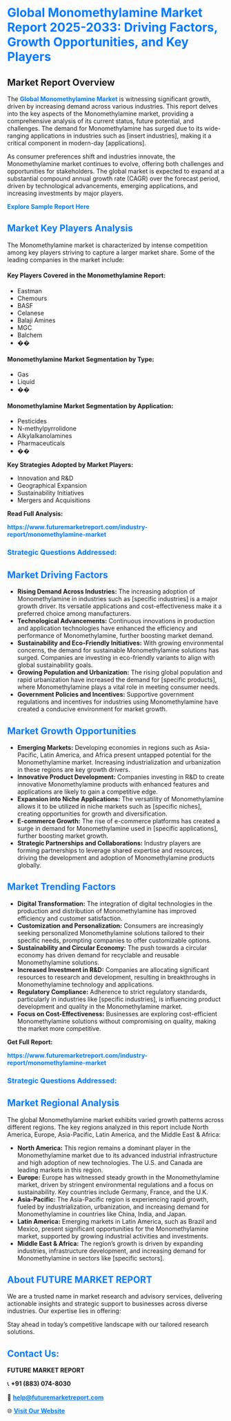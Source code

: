 <h1 style="color: #007BFF;">Global Monomethylamine Market Report 2025-2033: Driving Factors, Growth Opportunities, and Key Players</h1>

<section id="overview">
<h2>Market Report Overview</h2>
<p>The <a href="https://www.futuremarketreport.com/industry-report/monomethylamine-market" style="color: #007BFF; text-decoration: none;"><strong>Global Monomethylamine Market</strong></a> is witnessing significant growth, driven by increasing demand across various industries. This report delves into the key aspects of the Monomethylamine market, providing a comprehensive analysis of its current status, future potential, and challenges. The demand for Monomethylamine has surged due to its wide-ranging applications in industries such as [insert industries], making it a critical component in modern-day [applications].</p>
<p>As consumer preferences shift and industries innovate, the Monomethylamine market continues to evolve, offering both challenges and opportunities for stakeholders. The global market is expected to expand at a substantial compound annual growth rate (CAGR) over the forecast period, driven by technological advancements, emerging applications, and increasing investments by major players.</p>
</section>

<section id="overview">
<p><a href="https://www.futuremarketreport.com/request-sample/reportId=113858" style="color: #007BFF; text-decoration: none;"><strong>Explore Sample Report Here</strong></a></p>
</section>

<section id="key-players">
<h2 style="color: #007BFF;">Market Key Players Analysis</h2>
<p>The Monomethylamine market is characterized by intense competition among key players striving to capture a larger market share. Some of the leading companies in the market include:</p>
<h4>Key Players Covered in the Monomethylamine Report:</h4>
<ul><li>Eastman</li><li>Chemours</li><li>BASF</li><li>Celanese</li><li>Balaji Amines</li><li>MGC</li><li>Balchem</li><li>��</li></ul>
<h4>Monomethylamine Market Segmentation by Type:</h4>
<ul><li>Gas</li><li>Liquid</li><li>��</li></ul>

<h4>Monomethylamine Market Segmentation by Application:</h4>
<ul><li>Pesticides</li><li>N-methylpyrrolidone</li><li>Alkylalkanolamines</li><li>Pharmaceuticals</li><li>��</li></ul>
<p><strong>Key Strategies Adopted by Market Players:</strong></p>
<ul>
<li>Innovation and R&D</li>
<li>Geographical Expansion</li>
<li>Sustainability Initiatives</li>
<li>Mergers and Acquisitions</li>
</ul>
</section>

<section>
<p><strong>Read Full Analysis: </strong></p><a href="https://www.futuremarketreport.com/industry-report/monomethylamine-market" style="color: #007BFF; text-decoration: none;"><strong>https://www.futuremarketreport.com/industry-report/monomethylamine-market</strong></a>
<h3 style="color: #007BFF;">Strategic Questions Addressed:</h3>
</section>

<section id="driving-factors">
<h2 style="color: #007BFF;">Market Driving Factors</h2>
<ul>
<li><strong>Rising Demand Across Industries:</strong> The increasing adoption of Monomethylamine in industries such as [specific industries] is a major growth driver. Its versatile applications and cost-effectiveness make it a preferred choice among manufacturers.</li>
<li><strong>Technological Advancements:</strong> Continuous innovations in production and application technologies have enhanced the efficiency and performance of Monomethylamine, further boosting market demand.</li>
<li><strong>Sustainability and Eco-Friendly Initiatives:</strong> With growing environmental concerns, the demand for sustainable Monomethylamine solutions has surged. Companies are investing in eco-friendly variants to align with global sustainability goals.</li>
<li><strong>Growing Population and Urbanization:</strong> The rising global population and rapid urbanization have increased the demand for [specific products], where Monomethylamine plays a vital role in meeting consumer needs.</li>
<li><strong>Government Policies and Incentives:</strong> Supportive government regulations and incentives for industries using Monomethylamine have created a conducive environment for market growth.</li>
</ul>
</section>

<section id="growth-opportunities">
<h2 style="color: #007BFF;">Market Growth Opportunities</h2>
<ul>
<li><strong>Emerging Markets:</strong> Developing economies in regions such as Asia-Pacific, Latin America, and Africa present untapped potential for the Monomethylamine market. Increasing industrialization and urbanization in these regions are key growth drivers.</li>
<li><strong>Innovative Product Development:</strong> Companies investing in R&D to create innovative Monomethylamine products with enhanced features and applications are likely to gain a competitive edge.</li>
<li><strong>Expansion into Niche Applications:</strong> The versatility of Monomethylamine allows it to be utilized in niche markets such as [specific niches], creating opportunities for growth and diversification.</li>
<li><strong>E-commerce Growth:</strong> The rise of e-commerce platforms has created a surge in demand for Monomethylamine used in [specific applications], further boosting market growth.</li>
<li><strong>Strategic Partnerships and Collaborations:</strong> Industry players are forming partnerships to leverage shared expertise and resources, driving the development and adoption of Monomethylamine products globally.</li>
</ul>
</section>

<section id="trending-factors">
<h2 style="color: #007BFF;">Market Trending Factors</h2>
<ul>
<li><strong>Digital Transformation:</strong> The integration of digital technologies in the production and distribution of Monomethylamine has improved efficiency and customer satisfaction.</li>
<li><strong>Customization and Personalization:</strong> Consumers are increasingly seeking personalized Monomethylamine solutions tailored to their specific needs, prompting companies to offer customizable options.</li>
<li><strong>Sustainability and Circular Economy:</strong> The push towards a circular economy has driven demand for recyclable and reusable Monomethylamine solutions.</li>
<li><strong>Increased Investment in R&D:</strong> Companies are allocating significant resources to research and development, resulting in breakthroughs in Monomethylamine technology and applications.</li>
<li><strong>Regulatory Compliance:</strong> Adherence to strict regulatory standards, particularly in industries like [specific industries], is influencing product development and quality in the Monomethylamine market.</li>
<li><strong>Focus on Cost-Effectiveness:</strong> Businesses are exploring cost-efficient Monomethylamine solutions without compromising on quality, making the market more competitive.</li>
</ul>
</section>

<section>
<p><strong>Get Full Report: </strong></p><a href="https://www.futuremarketreport.com/industry-report/monomethylamine-market" style="color: #007BFF; text-decoration: none;"><strong>https://www.futuremarketreport.com/industry-report/monomethylamine-market</strong></a>
<h3 style="color: #007BFF;">Strategic Questions Addressed:</h3>
</section>


<section id="regional-analysis">
<h2 style="color: #007BFF;">Market Regional Analysis</h2>
<p>The global Monomethylamine market exhibits varied growth patterns across different regions. The key regions analyzed in this report include North America, Europe, Asia-Pacific, Latin America, and the Middle East & Africa:</p>
<ul>
<li><strong>North America:</strong> This region remains a dominant player in the Monomethylamine market due to its advanced industrial infrastructure and high adoption of new technologies. The U.S. and Canada are leading markets in this region.</li>
<li><strong>Europe:</strong> Europe has witnessed steady growth in the Monomethylamine market, driven by stringent environmental regulations and a focus on sustainability. Key countries include Germany, France, and the U.K.</li>
<li><strong>Asia-Pacific:</strong> The Asia-Pacific region is experiencing rapid growth, fueled by industrialization, urbanization, and increasing demand for Monomethylamine in countries like China, India, and Japan.</li>
<li><strong>Latin America:</strong> Emerging markets in Latin America, such as Brazil and Mexico, present significant opportunities for the Monomethylamine market, supported by growing industrial activities and investments.</li>
<li><strong>Middle East & Africa:</strong> The region’s growth is driven by expanding industries, infrastructure development, and increasing demand for Monomethylamine in sectors like [specific sectors].</li>
</ul>
</section>

<footer>
<h2 style="color: #007BFF;">About FUTURE MARKET REPORT</h2>
<p>We are a trusted name in market research and advisory services, delivering actionable insights and strategic support to businesses across diverse industries. Our expertise lies in offering:</p>

<p>Stay ahead in today’s competitive landscape with our tailored research solutions.</p>

<h2 style="color: #007BFF;">Contact Us:</h2>
<p><strong>FUTURE MARKET REPORT</strong></p>
<p>📞 <strong>+91 (883) 074-8030</strong></p>
<p>📧 <strong><a href="mailto:help@futuremarketreport.com" style="color: #007BFF;">help@futuremarketreport.com</a></strong></p>
<p>🌐 <strong><a href="https://www.futuremarketreport.com/" style="color: #007BFF;">Visit Our Website</a></strong></p>
</footer>